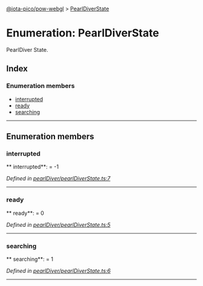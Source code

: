 [@iota-pico/pow-webgl](../README.md) > [PearlDiverState](../enums/pearldiverstate.md)



# Enumeration: PearlDiverState


PearlDiver State.

## Index

### Enumeration members

* [interrupted](pearldiverstate.md#interrupted)
* [ready](pearldiverstate.md#ready)
* [searching](pearldiverstate.md#searching)



---
## Enumeration members
<a id="interrupted"></a>

###  interrupted

** interrupted**:    =  -1

*Defined in [pearlDiver/pearlDiverState.ts:7](https://github.com/iotaeco/iota-pico-pow-webgl/blob/4df9416/src/pearlDiver/pearlDiverState.ts#L7)*





___

<a id="ready"></a>

###  ready

** ready**:    = 0

*Defined in [pearlDiver/pearlDiverState.ts:5](https://github.com/iotaeco/iota-pico-pow-webgl/blob/4df9416/src/pearlDiver/pearlDiverState.ts#L5)*





___

<a id="searching"></a>

###  searching

** searching**:    = 1

*Defined in [pearlDiver/pearlDiverState.ts:6](https://github.com/iotaeco/iota-pico-pow-webgl/blob/4df9416/src/pearlDiver/pearlDiverState.ts#L6)*





___


